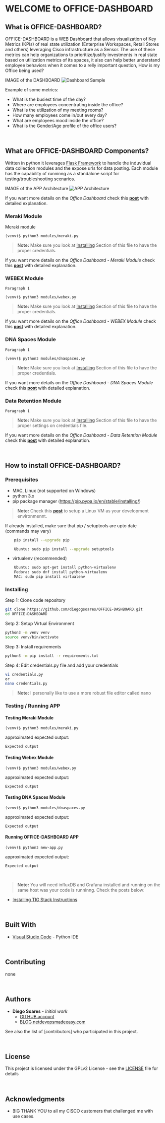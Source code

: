 # **WELCOME to OFFICE-DASHBOARD**

## **What is OFFICE-DASHBOARD?**

OFFICE-DASHBOARD is a WEB Dashboard that allows visualization of Key Metrics (KPIs) of real state utilization (Enterprise Workspaces, Retail Stores and others) leveraging Cisco infrastructure as a Sensor.
The use of these metrics can help organizations to prioritize/justify investments in real state based on utilization metrics of its spaces, it also can help better understand employee behaviors when it comes to a relly important question, How is my Office being used?

IMAGE of the DASHBOARD
![Dashboard Sample](x.jpg)

Example of some metrics:

- What is the busiest time of the day?
- Where are employees concentrating inside the office?
- What is the utilization of my meeting rooms?
- How many employees come in/out every day?
- What are employees mood inside the office?
- What is the Gender/Age profile of the office users?

<br>

## **What are OFFICE-DASHBOARD Components?**

Written in python it leverages [Flask Framework](https://flask.palletsprojects.com/en/1.1.x/) to handle the induvidual data collection modules and the expose urls for data posting.
Each module has the capability of runninng as a standalone script for testing/troubleshooting scenarios.

IMAGE of the APP Architecture
![APP Architecture](x.jpg)

If you want more details on the _Office Dashboard_ check this **[post](https://netdevopsmadeeasy.com/office-dashboard/)** with detailed explanation.

### **Meraki Module**

Meraki module 

```console
(venv)$ python3 modules/meraki.py
```

>**Note:** Make sure you look at [Installing](#Installing) Section of this file to have the proper credentials.

If you want more details on the _Office Dashboard -  Meraki Module_ check this **[post](https://netdevopsmadeeasy.com/office-dashboard/)** with detailed explanation.

### **WEBEX Module**

`Paragraph 1`

```console
(venv)$ python3 modules/webex.py
```

>**Note:** Make sure you look at [Installing](#Installing) Section of this file to have the proper credentials.

If you want more details on the _Office Dashboard - WEBEX Module_ check this **[post](https://netdevopsmadeeasy.com/office-dashboard/)** with detailed explanation.

### **DNA Spaces Module**

`Paragraph 1`

```console
(venv)$ python3 modules/dnaspaces.py
```

>**Note:** Make sure you look at [Installing](#Installing) Section of this file to have the proper credentials.

If you want more details on the _Office Dashboard - DNA Spaces Module_ check this **[post](https://netdevopsmadeeasy.com/office-dashboard/)** with detailed explanation.

### **Data Retention Module**

`Paragraph 1`

>**Note:** Make sure you look at [Installing](#Installing) Section of this file to have the proper settings on credentials file.

If you want more details on the _Office Dashboard - Data Retention Module_ check this **[post](https://netdevopsmadeeasy.com/office-dashboard/)** with detailed explanation.

<br>

## **How to install OFFICE-DASHBOARD?**

### **Prerequisites**

- MAC, Linux (not supported on Windows)
- python 3.x
- pip package manager (https://pip.pypa.io/en/stable/installing/)

>**Note:** Check this **[post](https://netdevopsmadeeasy.com/office-dashboard/)** to setup a Linux VM as your development environmennt.

If already installed, make sure that pip / setuptools are upto date (commands may vary)

```bash
    pip install --upgrade pip

    Ubuntu: sudo pip install --upgrade setuptools
```

- virtualenv (recommended)

```bash
    Ubuntu: sudo apt-get install python-virtualenv
    Fedora: sudo dnf install python-virtualenv
    MAC: sudo pip install virtualenv
```

### **Installing**

Step 1: Clone code repository

```bash
git clone https://github.com/diegogsoares/OFFICE-DASHBOARD.git
cd OFFICE-DASHBOARD
```

Setp 2: Setup Virtual Environment

```bash
python3 -m venv venv
source venv/bin/activate
```

Step 3: Install requirements

```bash
python3 -m pip install -r requirements.txt 
```

Step 4: Edit credentials.py file and add your credentials

```bash
vi credentials.py 
or
nano credentials.py
```

>**Note:** I personally like to use a more robust file editor called nano 

### **Testing / Running APP**

#### Testing Meraki Module

```console
(venv)$ python3 modules/meraki.py
```

approximated expected output:

```console
Expected output
```

#### Testing Webex Module

```console
(venv)$ python3 modules/webex.py
```

approximated expected output:

```console
Expected output
```

#### Testing DNA Spaces Module

```console
(venv)$ python3 modules/dnaspaces.py
```

approximated expected output:

```console
Expected output
```

#### Running OFFICE-DASHBOARD APP

```console
(venv)$ python3 new-app.py
```

approximated expected output:

```console
Expected output
```

<br>

>**Note:** You will need influxDB and Grafana installed and running on the same host was your code is runninng. Check the posts below:
- [Installing TIG Stack Instructions](https://netdevopsmadeeasy.com/setting-up-your-tig-stack/)

<br>

## **Built With**

- [Visual Studio Code](https://code.visualstudio.com/) - Python IDE

<br>

## **Contributing**

none

<br>

## **Authors**

- **Diego Soares** - _Initial work_
  - [GITHUB account](https://github.com/diegogsoares) &nbsp;
  - [BLOG netdevopsmadeeasy.com](https://netdevopsmadeeasy.com/about-me/)

See also the list of [contributors] who participated in this project.

<br>

## **License**

This project is licensed under the GPLv2 License - see the [LICENSE]() file for details

<br>

## **Acknowledgments**

- BIG THANK YOU to all my CISCO customers that challenged me with use cases.

